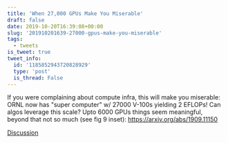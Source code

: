 ```yaml
---
title: 'When 27,000 GPUs Make You Miserable'
draft: false
date: 2019-10-20T16:39:08+00:00
slug: '201910201639-27000-gpus-make-you-miserable'
tags:
  - tweets
is_tweet: true
tweet_info:
  id: '1185852943720828929'
  type: 'post'
  is_thread: False
---
```




If you were complaining about compute infra, this will make you miserable: ORNL now has "super computer" w/ 27000 V-100s yielding 2 EFLOPs! Can algos leverage this scale? Upto 6000 GPUs things seem meaningful, beyond that not so much (see fig 9 inset):
<https://arxiv.org/abs/1909.11150>

[Discussion](https://x.com/sytelus/status/1185852943720828929)
